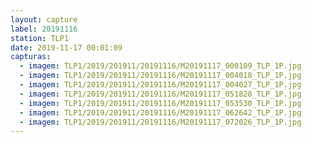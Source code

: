 ```yaml
---
layout: capture
label: 20191116
station: TLP1
date: 2019-11-17 00:01:09
capturas:
  - imagem: TLP1/2019/201911/20191116/M20191117_000109_TLP_1P.jpg
  - imagem: TLP1/2019/201911/20191116/M20191117_004018_TLP_1P.jpg
  - imagem: TLP1/2019/201911/20191116/M20191117_004027_TLP_1P.jpg
  - imagem: TLP1/2019/201911/20191116/M20191117_051828_TLP_1P.jpg
  - imagem: TLP1/2019/201911/20191116/M20191117_053530_TLP_1P.jpg
  - imagem: TLP1/2019/201911/20191116/M20191117_062642_TLP_1P.jpg
  - imagem: TLP1/2019/201911/20191116/M20191117_072026_TLP_1P.jpg
---
```

